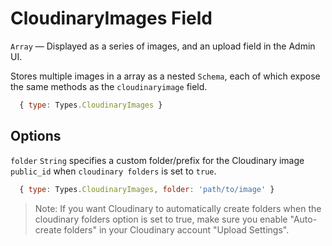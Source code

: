 # CloudinaryImages Field

`Array` — Displayed as a series of images, and an upload field in the Admin UI.

Stores multiple images in a array as a nested `Schema`, each of which expose the same methods as the `cloudinaryimage` field.

```js
  { type: Types.CloudinaryImages }
```

## Options

`folder` `String` specifies a custom folder/prefix for the Cloudinary image `public_id` when `cloudinary folders` is set to `true`.

```js
  { type: Types.CloudinaryImages, folder: 'path/to/image' }
```

> Note: If you want Cloudinary to automatically create folders when the cloudinary folders option is set to true, make sure you enable "Auto-create folders" in your Cloudinary account "Upload Settings".
